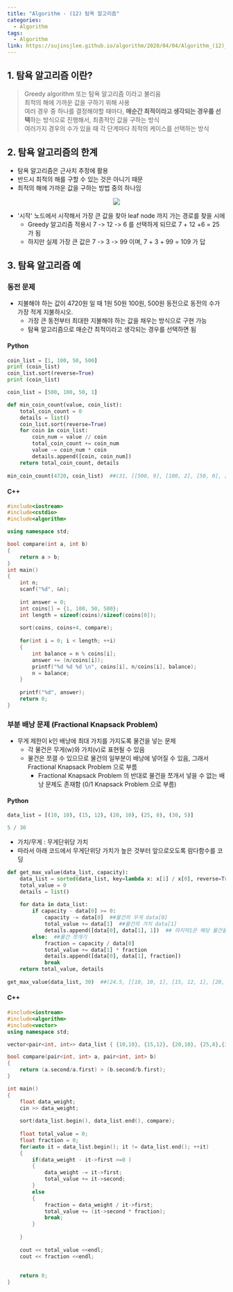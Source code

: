 ```yaml
---
title: "Algorithm - (12) 탐욕 알고리즘"
categories:
  - Algorithm
tags:
  - Algorithm
link: https://sujinsjlee.github.io/algorithm/2020/04/04/Algorithm_(12)_greedy2/
---
```


## 1. 탐욕 알고리즘 이란?
> Greedy algorithm 또는 탐욕 알고리즘 이라고 불리움  
> 최적의 해에 가까운 값을 구하기 위해 사용  
> 여러 경우 중 하나를 결정해야할 때마다, **매순간 최적이라고 생각되는 경우를 선택**하는 방식으로 진행해서, 최종적인 값을 구하는 방식  
> 여러가지 경우의 수가 있을 때 각 단계마다 최적의 케이스를 선택하는 방식  


## 2. 탐욕 알고리즘의 한계
- 탐욕 알고리즘은 근사치 추정에 활용  
- 반드시 최적의 해를 구할 수 있는 것은 아니기 때문  
- 최적의 해에 가까운 값을 구하는 방법 중의 하나임  

<center>
	<a href="https://en.wikipedia.org/wiki/Greedy_algorithm">
		<img src="https://upload.wikimedia.org/wikipedia/commons/8/8c/Greedy-search-path-example.gif"/>
	</a>
</center>

- '시작' 노드에서 시작해서 가장 큰 값을 찾아 leaf node 까지 가는 경로를 찾을 시에
  - Greedy 알고리즘 적용시 7 -> 12 -> 6 를 선택하게 되므로 7 + 12 +6 = 25 가 됨 
  - 하지만 실제 가장 큰 값은 7 -> 3 -> 99 이며, 7 + 3 + 99 = 109 가 답



## 3. 탐욕 알고리즘 예  

### 동전 문제  
- 지불해야 하는 값이 4720원 일 때 1원 50원 100원, 500원 동전으로 동전의 수가 가장 적게 지불하시오.  
	- 가장 큰 동전부터 최대한 지불해야 하는 값을 채우는 방식으로 구현 가능  
	- 탐욕 알고리즘으로 매순간 최적이라고 생각되는 경우를 선택하면 됨  

#### Python	

```python
coin_list = [1, 100, 50, 500]
print (coin_list)
coin_list.sort(reverse=True)
print (coin_list)
```

```python
coin_list = [500, 100, 50, 1]

def min_coin_count(value, coin_list):
    total_coin_count = 0
    details = list()
    coin_list.sort(reverse=True)
    for coin in coin_list:
        coin_num = value // coin
        total_coin_count += coin_num
        value -= coin_num * coin
        details.append([coin, coin_num])
    return total_coin_count, details
	
min_coin_count(4720, coin_list)  ##(31, [[500, 9], [100, 2], [50, 0], [1, 20]])
```

#### C++

```cpp
#include<iostream>
#include<cstdio>
#include<algorithm>

using namespace std;

bool compare(int a, int b)
{
	return a > b;
}
int main()
{
	int n;
	scanf("%d", &n);
	
	int answer = 0;
	int coins[] = {1, 100, 50, 500};
	int length = sizeof(coins)/sizeof(coins[0]);
	
	sort(coins, coins+4, compare);
	
	for(int i = 0; i < length; ++i)
	{
		int balance = n % coins[i];
		answer += (n/coins[i]);
		printf("%d %d %d \n", coins[i], n/coins[i], balance);
		n = balance;
	}
	
	printf("%d", answer);
	return 0;
}
```

### 부분 배낭 문제 (Fractional Knapsack Problem)
- 무게 제한이 k인 배낭에 최대 가치를 가지도록 물건을 넣는 문제  
	- 각 물건은 무게(w)와 가치(v)로 표현될 수 있음  
	- 물건은 쪼갤 수 있으므로 물건의 일부분이 배낭에 넣어질 수 있음, 그래서 Fractional Knapsack Problem 으로 부름  
		- Fractional Knapsack Problem 의 반대로 물건을 쪼개서 넣을 수 없는 배낭 문제도 존재함 (0/1 Knapsack Problem 으로 부름)  

#### Python	

```python
data_list = [(10, 10), (15, 12), (20, 10), (25, 8), (30, 5)]
```

```python
5 / 30 
```

* 가치/무게 : 무게단위당 가치
* 따라서 아래 코드에서 무게단위당 가치가 높은 것부터 앞으로오도록 람다함수를 코딩

```python
def get_max_value(data_list, capacity):
    data_list = sorted(data_list, key=lambda x: x[1] / x[0], reverse=True) ##reverse=True 코드 안넣으면 단위무게당 가치가 낮은것순으로 정렬
    total_value = 0
    details = list()
    
    for data in data_list:
        if capacity - data[0] >= 0:
            capacity -= data[0]  ##물건의 무게 data[0]
            total_value += data[1]  ##물건의 가치 data[1]
            details.append([data[0], data[1], 1])  ## 마지막1은 해당 물건을쪼개지않고 100프로다 넣었음을표시하는 것
        else:  ##물건 쪼개기
            fraction = capacity / data[0]
            total_value += data[1] * fraction
            details.append([data[0], data[1], fraction])
            break
    return total_value, details
	
get_max_value(data_list, 30)  ##(24.5, [[10, 10, 1], [15, 12, 1], [20, 10, 0.25]])
```

#### C++

```cpp
#include<iostream>
#include<algorithm>
#include<vector>
using namespace std;

vector<pair<int, int>> data_list { {10,10}, {15,12}, {20,10}, {25,8},{30,5} };

bool compare(pair<int, int> a, pair<int, int> b)
{
	return (a.second/a.first) > (b.second/b.first); 
}

int main()
{
	float data_weight;
	cin >> data_weight;
	
	sort(data_list.begin(), data_list.end(), compare);
	
	float total_value = 0;
	float fraction = 0;
	for(auto it = data_list.begin(); it != data_list.end(); ++it)
	{
		if(data_weight - it->first >=0 )
		{
			data_weight -= it->first;
			total_value += it->second;
		}
		else
		{
			fraction = data_weight / it->first;
			total_value += (it->second * fraction);
			break;
		}
		
	}
	
	cout << total_value <<endl;
	cout << fraction <<endl;
	
	
	return 0;
}
```




